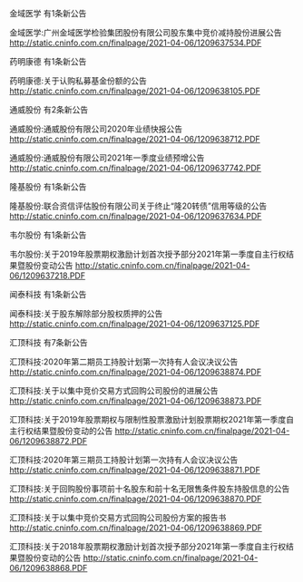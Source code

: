 金域医学 有1条新公告 

金域医学:广州金域医学检验集团股份有限公司股东集中竞价减持股份进展公告 http://static.cninfo.com.cn/finalpage/2021-04-06/1209637534.PDF 

药明康德 有1条新公告 

药明康德:关于认购私募基金份额的公告 http://static.cninfo.com.cn/finalpage/2021-04-06/1209638105.PDF 

通威股份 有2条新公告 

通威股份:通威股份有限公司2020年业绩快报公告 http://static.cninfo.com.cn/finalpage/2021-04-06/1209638712.PDF 

通威股份:通威股份有限公司2021年一季度业绩预增公告 http://static.cninfo.com.cn/finalpage/2021-04-06/1209637742.PDF 

隆基股份 有1条新公告 

隆基股份:联合资信评估股份有限公司关于终止“隆20转债”信用等级的公告 http://static.cninfo.com.cn/finalpage/2021-04-06/1209637634.PDF 

韦尔股份 有1条新公告 

韦尔股份:关于2019年股票期权激励计划首次授予部分2021年第一季度自主行权结果暨股份变动公告 http://static.cninfo.com.cn/finalpage/2021-04-06/1209637218.PDF 

闻泰科技 有1条新公告 

闻泰科技:关于股东解除部分股权质押的公告 http://static.cninfo.com.cn/finalpage/2021-04-06/1209637125.PDF 

汇顶科技 有7条新公告 

汇顶科技:2020年第二期员工持股计划第一次持有人会议决议公告 http://static.cninfo.com.cn/finalpage/2021-04-06/1209638874.PDF 

汇顶科技:关于以集中竞价交易方式回购公司股份的进展公告 http://static.cninfo.com.cn/finalpage/2021-04-06/1209638873.PDF 

汇顶科技:关于2019年股票期权与限制性股票激励计划股票期权2021年第一季度自主行权结果暨股份变动的公告 http://static.cninfo.com.cn/finalpage/2021-04-06/1209638872.PDF 

汇顶科技:2020年第三期员工持股计划第一次持有人会议决议公告 http://static.cninfo.com.cn/finalpage/2021-04-06/1209638871.PDF 

汇顶科技:关于回购股份事项前十名股东和前十名无限售条件股东持股信息的公告 http://static.cninfo.com.cn/finalpage/2021-04-06/1209638870.PDF 

汇顶科技:关于以集中竞价交易方式回购公司股份方案的报告书 http://static.cninfo.com.cn/finalpage/2021-04-06/1209638869.PDF 

汇顶科技:关于2018年股票期权激励计划首次授予部分2021年第一季度自主行权结果暨股份变动的公告 http://static.cninfo.com.cn/finalpage/2021-04-06/1209638868.PDF 

